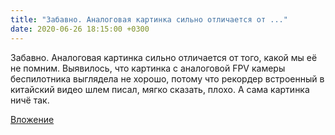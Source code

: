 ```yaml
---
title: "Забавно. Аналоговая картинка сильно отличается от ..."
date: 2020-06-26 18:15:00 +0300
---
```


Забавно. Аналоговая картинка сильно отличается от того, какой мы её не помним. Выявилось, что картинка с аналоговой FPV камеры беспилотника выглядела не хорошо, потому что рекордер встроенный в китайский видео шлем писал, мягко сказать, плохо. А сама картинка ничё так.

[Вложение](https://vk.com/photo41076938_457246891)

